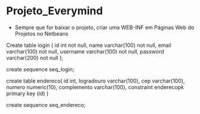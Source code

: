 # Projeto_Everymind
- Sempre que for baixar o projeto, criar uma WEB-INF em Páginas Web do Projetos no Netbeans


Create table login (
id int not null,
name varchar(100) not null,
email varchar(100) not null,
username varchar(100) not null,
password varchar(200) not null
);


create sequence seq_login;

create table endereco(
id int,
logradouro varchar(100),
cep varchar(100),
numero numeric(10),
complemento varchar(100),
constraint enderecopk primary key (id)
)


create sequence seq_endereco;
